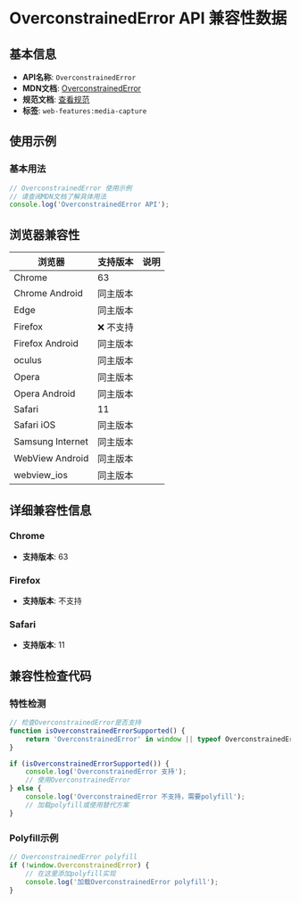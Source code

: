 # OverconstrainedError API 兼容性数据

## 基本信息

- **API名称**: `OverconstrainedError`
- **MDN文档**: [OverconstrainedError](https://developer.mozilla.org/docs/Web/API/OverconstrainedError)
- **规范文档**: [查看规范](https://w3c.github.io/mediacapture-main/#overconstrainederror-interface)
- **标签**: `web-features:media-capture`

## 使用示例

### 基本用法

```javascript
// OverconstrainedError 使用示例
// 请查阅MDN文档了解具体用法
console.log('OverconstrainedError API');
```

## 浏览器兼容性

| 浏览器 | 支持版本 | 说明 |
|--------|----------|------|
| Chrome | 63 |  |
| Chrome Android | 同主版本 |  |
| Edge | 同主版本 |  |
| Firefox | ❌ 不支持 |  |
| Firefox Android | 同主版本 |  |
| oculus | 同主版本 |  |
| Opera | 同主版本 |  |
| Opera Android | 同主版本 |  |
| Safari | 11 |  |
| Safari iOS | 同主版本 |  |
| Samsung Internet | 同主版本 |  |
| WebView Android | 同主版本 |  |
| webview_ios | 同主版本 |  |

## 详细兼容性信息

### Chrome

- **支持版本**: 63

### Firefox

- **支持版本**: 不支持

### Safari

- **支持版本**: 11

## 兼容性检查代码

### 特性检测

```javascript
// 检查OverconstrainedError是否支持
function isOverconstrainedErrorSupported() {
    return 'OverconstrainedError' in window || typeof OverconstrainedError !== 'undefined';
}

if (isOverconstrainedErrorSupported()) {
    console.log('OverconstrainedError 支持');
    // 使用OverconstrainedError
} else {
    console.log('OverconstrainedError 不支持，需要polyfill');
    // 加载polyfill或使用替代方案
}
```

### Polyfill示例

```javascript
// OverconstrainedError polyfill
if (!window.OverconstrainedError) {
    // 在这里添加polyfill实现
    console.log('加载OverconstrainedError polyfill');
}
```

